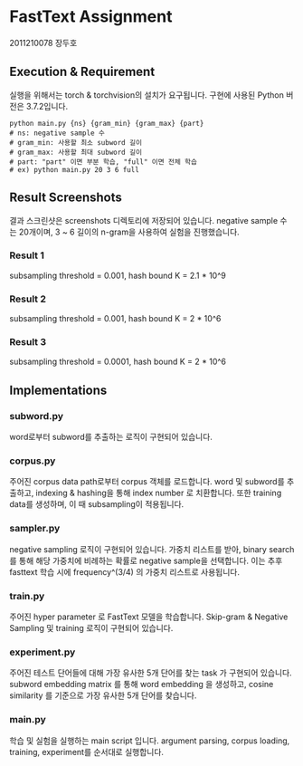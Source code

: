 # FastText Assignment
2011210078 장두호

## Execution & Requirement
실행을 위해서는 torch & torchvision의 설치가 요구됩니다.
구현에 사용된 Python 버전은 3.7.2입니다.
```
python main.py {ns} {gram_min} {gram_max} {part}
# ns: negative sample 수
# gram_min: 사용할 최소 subword 길이
# gram_max: 사용할 최대 subword 길이
# part: "part" 이면 부분 학습, "full" 이면 전체 학습
# ex) python main.py 20 3 6 full
```

## Result Screenshots
결과 스크린샷은 screenshots 디렉토리에 저장되어 있습니다.
negative sample 수는 20개이며, 3 ~ 6 길이의 n-gram을 사용하여 실험을 진행했습니다.
### Result 1
subsampling threshold = 0.001, hash bound K = 2.1 * 10^9

### Result 2
subsampling threshold = 0.001, hash bound K = 2 * 10^6

### Result 3
subsampling threshold = 0.0001, hash bound K = 2 * 10^6

## Implementations
### subword.py
word로부터 subword를 추출하는 로직이 구현되어 있습니다.

### corpus.py
주어진 corpus data path로부터 corpus 객체를 로드합니다.
word 및 subword를 추출하고, indexing & hashing을 통해 index number 로 치환합니다.
또한 training data를 생성하며, 이 때 subsampling이 적용됩니다.

### sampler.py
negative sampling 로직이 구현되어 있습니다.
가중치 리스트를 받아, binary search를 통해 해당 가중치에 비례하는 확률로 negative sample을 선택합니다.
이는 추후 fasttext 학습 시에 frequency^(3/4) 의 가중치 리스트로 사용됩니다.

### train.py
주어진 hyper parameter 로 FastText 모델을 학습합니다. 
Skip-gram & Negative Sampling 및 training 로직이 구현되어 있습니다.

### experiment.py
주어진 테스트 단어들에 대해 가장 유사한 5개 단어를 찾는 task 가 구현되어 있습니다.
subword embedding matrix 를 통해 word embedding 을 생성하고,
cosine similarity 를 기준으로 가장 유사한 5개 단어를 찾습니다.

### main.py
학습 및 실험을 실행하는 main script 입니다.
argument parsing, corpus loading, training, experiment를 순서대로 실행합니다.
